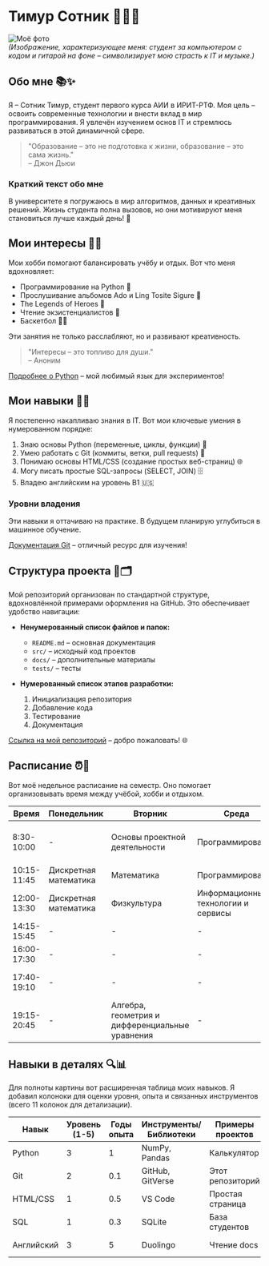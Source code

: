 # Тимур Сотник 👨‍💻🚀

![Моё фото](https://via.placeholder.com/300x200?text=Timur+Sotnik)  
*(Изображение, характеризующее меня: студент за компьютером с кодом и гитарой на фоне – символизирует мою страсть к IT и музыке.)*

## Обо мне 📚✨

Я – Сотник Тимур, студент первого курса АИИ в ИРИТ-РТФ. Моя цель – освоить современные технологии и внести вклад в мир программирования. Я увлечён изучением основ IT и стремлюсь развиваться в этой динамичной сфере.

> "Образование – это не подготовка к жизни, образование – это сама жизнь."  
> – Джон Дьюи  

### Краткий текст обо мне  
В университете я погружаюсь в мир алгоритмов, данных и креативных решений. Жизнь студента полна вызовов, но они мотивируют меня становиться лучше каждый день! 🌟

## Мои интересы 🏃‍♂️

Мои хобби помогают балансировать учёбу и отдых. Вот что меня вдохновляет:  

- Программирование на Python 🐍  
- Прослушивание альбомов Ado и Ling Tosite Sigure 🎸
- The Legends of Heroes 🌟
- Чтение экзистенциалистов 📖  
- Баскетбол 🏃‍♂️  

Эти занятия не только расслабляют, но и развивают креативность.  

> "Интересы – это топливо для души."  
> – Аноним  

[Подробнее о Python](https://www.python.org/) – мой любимый язык для экспериментов!  

## Мои навыки 💪🔧

Я постепенно накапливаю знания в IT. Вот мои ключевые умения в нумерованном порядке:  

1. Знаю основы Python (переменные, циклы, функции) 🐍  
2. Умею работать с Git (коммиты, ветки, pull requests) 📂  
3. Понимаю основы HTML/CSS (создание простых веб-страниц) 🌐  
4. Могу писать простые SQL-запросы (SELECT, JOIN) 🗄️  
5. Владею английским на уровень B1 🇺🇸  

### Уровни владения  
Эти навыки я оттачиваю на практике. В будущем планирую углубиться в машинное обучение.  

[Документация Git](https://git-scm.com/doc) – отличный ресурс для изучения!  

## Структура проекта 📁🗂️

Мой репозиторий организован по стандартной структуре, вдохновлённой примерами оформления на GitHub. Это обеспечивает удобство навигации:  

- **Ненумерованный список файлов и папок:**  
  - `README.md` – основная документация  
  - `src/` – исходный код проектов  
  - `docs/` – дополнительные материалы  
  - `tests/` – тесты  

- **Нумерованный список этапов разработки:**  
  1. Инициализация репозитория  
  2. Добавление кода  
  3. Тестирование  
  4. Документация  

[Ссылка на мой репозиторий](https://github.com/timursotnik/student-portfolio) – добро пожаловать! 🌐  

## Расписание ⏰📅

Вот моё недельное расписание на семестр. Оно помогает организовывать время между учёбой, хобби и отдыхом.  

| Время       | Понедельник                          | Вторник                              | Среда                                | Четверг                              | Пятница                                      | Суббота                          |
|-------------|--------------------------------------|--------------------------------------|--------------------------------------|--------------------------------------|----------------------------------------------|----------------------------------|
| 8:30-10:00 | -                                    | Основы проектной деятельности        | Программирование                     | Анализ данных и ИИ                   | Алгебра, геометрия и дифференциальные уравнения | Математика                       |
| 10:15-11:45| Дискретная математика                | Математика                           | Программирование                     | -                                    | Иностранный язык                             | Математика                       |
| 12:00-13:30| Дискретная математика                | Физкультура                          | Информационные технологии и сервисы  | Физкультура                          | ОРГ                                          | -                                |
| 14:15-15:45| -                                    | -                                    | -                                    | -                                    | -                                            | -                                |
| 16:00-17:30| -                                    | -                                    | -                                    | -                                    | -                                            | -                                |
| 17:40-19:10| -                                    | -                                    | -                                    | -                                    | Информационные технологии и сервисы          | -                                |
| 19:15-20:45| -                                    | Алгебра, геометрия и дифференциальные уравнения | -                             | Анализ данных и ИИ                   | -                                            | -                                |

## Навыки в деталях 🔍📊

Для полноты картины вот расширенная таблица моих навыков. Я добавил колоноки для оценки уровня, опыта и связанных инструментов (всего 11 колонок для детализации).  

| Навык          | Уровень (1-5) | Годы опыта | Инструменты/Библиотеки | Примеры проектов | Сертификаты | Планы развития | Ресурсы | Сложность освоения | Полезность в работе | Рекомендации |
|----------------|---------------|------------|------------------------|------------------|-------------|----------------|---------|--------------------|---------------------|--------------|
| Python        | 3             | 1          | NumPy, Pandas         | Калькулятор     | Нет         | Углубить ML   | Coursera | Средняя           | Высокая             | Изучить Django |
| Git           | 2             | 0.1       | GitHub, GitVerse        | Этот репозиторий| Нет         | Автоматизация | Git docs| Низкая            | Высокая             | Освоить GitHub Actions |
| HTML/CSS      | 1             | 0.5        | VS Code               | Простая страница| Нет         | JavaScript    | MDN Web | Низкая            | Средняя             | Практика на freeCodeCamp |
| SQL           | 1             | 0.3        | SQLite                | База студентов  | Нет         | NoSQL         | W3Schools| Средняя           | Высокая             | Курс на SQLZoo |
| Английский    | 3             | 5          | Duolingo              | Чтение docs     | Нет         | B1 уровень    | BBC Learning| Средняя           | Критическая         | Практика speaking |
